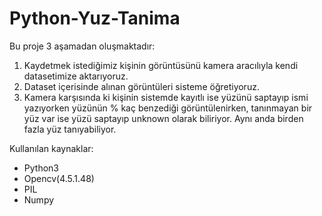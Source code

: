 # Python-Yuz-Tanima
Bu proje 3 aşamadan oluşmaktadır:
1. Kaydetmek istediğimiz kişinin görüntüsünü kamera aracılıyla kendi datasetimize aktarıyoruz.
2. Dataset içerisinde alınan görüntüleri sisteme öğretiyoruz.
3. Kamera karşısında ki kişinin sistemde kayıtlı ise yüzünü saptayıp ismi yazıyorken yüzünün % kaç benzediği görüntülenirken, tanınmayan bir yüz var ise yüzü saptayıp unknown olarak biliriyor. Aynı anda birden fazla yüz tanıyabiliyor.

Kullanılan kaynaklar:
- Python3
- Opencv(4.5.1.48)
- PIL
- Numpy
